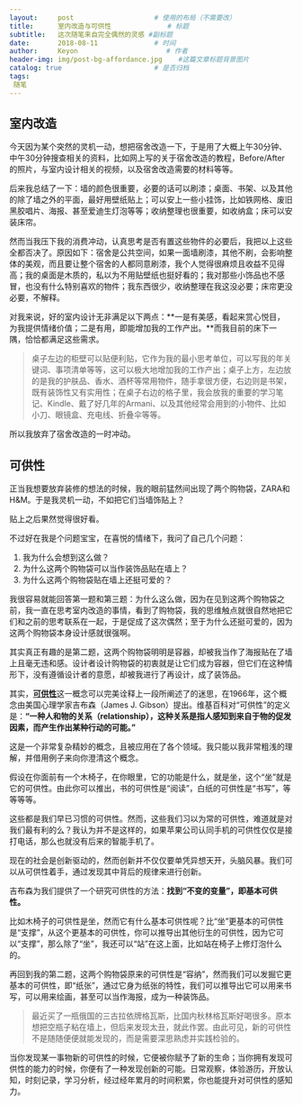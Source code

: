 ```yaml
---
layout:     post                    # 使用的布局（不需要改）
title:      室内改造与可供性              # 标题 
subtitle:   这次随笔来自完全偶然的灵感 #副标题
date:       2018-08-11              # 时间
author:     Keyon                      # 作者
header-img: img/post-bg-affordance.jpg    #这篇文章标题背景图片
catalog: true                       # 是否归档
tags:
 随笔
---
```


## 室内改造
今天因为某个突然的灵机一动，想把宿舍改造一下，于是用了大概上午30分钟、中午30分钟搜查相关的资料，比如网上写的关于宿舍改造的教程，Before/After的照片，与室内设计相关的视频，以及宿舍改造需要的材料等等。

后来我总结了一下：墙的颜色很重要，必要的话可以刷漆；桌面、书架、以及其他的除了墙之外的平面，最好用壁纸贴上；可以安上一些小挂饰，比如铁网格、废旧黑胶唱片、海报、甚至爱迪生灯泡等等；收纳整理也很重要，如收纳盒；床可以安装床帘。

然而当我压下我的消费冲动，认真思考是否有置这些物件的必要后，我把以上这些全都否决了。原因如下：宿舍是公共空间，如果一面墙刷漆，其他不刷，会影响整体的美观，而且要让整个宿舍的人都同意刷漆，我个人觉得很麻烦且收益不见得高；我的桌面是木质的，私以为不用贴壁纸也挺好看的；我对那些小饰品也不感冒，也没有什么特别喜欢的物件；我东西很少，收纳整理在我这没必要；床帘更没必要，不解释。

对我来说，好的室内设计无非满足以下两点：**一是有美感，看起来赏心悦目，为我提供情绪价值；二是有用，即能增加我的工作产出。**而我目前的床下一隅，恰恰都满足这些需求。

> 桌子左边的柜壁可以贴便利贴，它作为我的最小思考单位，可以写我的年关键词、事项清单等等，这可以极大地增加我的工作产出；桌子上方，左边放的是我的护肤品、香水、酒杯等常用物件，随手拿很方便，右边则是书架，既有装饰性又有实用性；在桌子右边的格子里，我会放我的重要的学习笔记、Kindle、戴了好几年的Armani、以及其他经常会用到的小物件、比如小刀、眼镜盒、充电线、折叠伞等等。

所以我放弃了宿舍改造的一时冲动。

## 可供性

正当我想要放弃装修的想法的时候，我的眼前猛然间出现了两个购物袋，ZARA和H&M。于是我灵机一动，不如把它们当墙饰贴上？

贴上之后果然觉得很好看。

不过好在我是个问题宝宝，在喜悦的情绪下，我问了自己几个问题：

1. 我为什么会想到这么做？
2. 为什么这两个购物袋可以当作装饰品贴在墙上？
3. 为什么这两个购物袋贴在墙上还挺可爱的？

我很容易就能回答第一题和第三题：为什么这么做，因为在见到这两个购物袋之前，我一直在思考室内改造的事情，看到了购物袋，我的思维触点就很自然地把它们和之前的思考联系在一起，于是促成了这次偶然；至于为什么还挺可爱的，因为这两个购物袋本身设计感就很强啊。

其实真正有趣的是第二题，这两个购物袋明明是容器，却被我当作了海报贴在了墙上且毫无违和感。设计者设计购物袋的初衷就是让它们成为容器，但它们在这种情形下，没有遵循设计者的意愿，却被我进行了再设计，成了装饰品。

其实，[**可供性**](https://en.wikipedia.org/wiki/Affordance)这一概念可以完美诠释上一段所阐述了的迷思，在1966年，这个概念由美国心理学家吉布森（James J. Gibson）提出。维基百科对“可供性”的定义是：**“一种人和物的关系（relationship），这种关系是指人感知到来自于物的促发因素，而产生作出某种行动的可能。”**

这是一个非常复杂精妙的概念，且被应用在了各个领域。我只能以我非常粗浅的理解，并借用例子来向你澄清这个概念。

假设在你面前有一个木椅子，在你眼里，它的功能是什么，就是坐，这个“坐”就是它的可供性。由此你可以推出，书的可供性是“阅读”，白纸的可供性是“书写”，等等等等。

这些都是我们早已习惯的可供性。然而，这些我们习以为常的可供性，难道就是对我们最有利的么？我认为并不是这样的，如果苹果公司认同手机的可供性仅仅是接打电话，那么也就没有后来的智能手机了。

现在的社会是创新驱动的，然而创新并不仅仅要单凭异想天开，头脑风暴。我们可以从可供性着手，通过发现其中背后的规律来进行创新。

吉布森为我们提供了一个研究可供性的方法：**找到“不变的变量”，即基本可供性。**

比如木椅子的可供性是坐，然而它有什么基本可供性呢？比“坐”更基本的可供性是“支撑”，从这个更基本的可供性，你可以推导出其他衍生的可供性，因为它可以“支撑”，那么除了“坐”，我还可以“站”在这上面，比如站在椅子上修灯泡什么的。

再回到我的第二题，这两个购物袋原来的可供性是“容纳”，然而我们可以发掘它更基本的可供性，即“纸张”，通过它身为纸张的特性，我们可以推导出它可以用来书写，可以用来绘画，甚至可以当作海报，成为一种装饰品。

> 最近买了一瓶俄国的三古拉依牌格瓦斯，比国内秋林格瓦斯好喝很多。原本想把空瓶子粘在墙上，但后来发现太丑，就此作罢。由此可见，新的可供性不是随随便便就能发现的，而是需要深思熟虑并实践检验的。

当你发现某一事物新的可供性的时候，它便被你赋予了新的生命；当你拥有发现可供性的能力的时候，你便有了一种发现创新的可能。日常观察，体验游历，开放认知，时刻记录，学习分析，经过经年累月的时间积累，你也能提升对可供性的感知力。